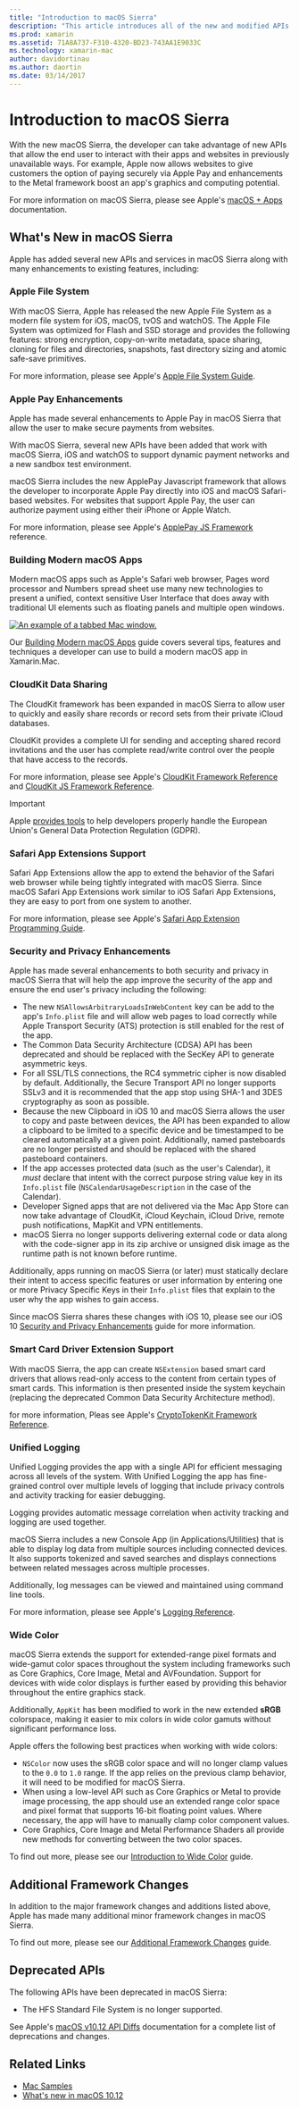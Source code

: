 ```yaml
---
title: "Introduction to macOS Sierra"
description: "This article introduces all of the new and modified APIs and features available in macOS Sierra for Xamarin.Mac developers."
ms.prod: xamarin
ms.assetid: 71A8A737-F310-4320-BD23-743AA1E9033C
ms.technology: xamarin-mac
author: davidortinau
ms.author: daortin
ms.date: 03/14/2017
---
```


# Introduction to macOS Sierra

With the new macOS Sierra, the developer can take advantage of new APIs that allow the end user to interact with their apps and websites in previously unavailable ways. For example, Apple now allows websites to give customers the option of paying securely via Apple Pay and enhancements to the Metal framework boost an app's graphics and computing potential. 

For more information on macOS Sierra, please see Apple's [macOS + Apps](https://developer.apple.com/macos/) documentation.

<a name="Whats-New-in-macOS-Sierra"></a>

## What's New in macOS Sierra

Apple has added several new APIs and services in macOS Sierra along with many enhancements to existing features, including:

<a name="Apple-File-System"></a>

### Apple File System

With macOS Sierra, Apple has released the new Apple File System as a modern file system for iOS, macOS, tvOS and watchOS. The Apple File System was optimized for Flash and SSD storage and provides the following features: strong encryption, copy-on-write metadata, space sharing, cloning for files and directories, snapshots, fast directory sizing and atomic safe-save primitives.

For more information, please see Apple's [Apple File System Guide](https://developer.apple.com/library/prerelease/content/documentation/FileManagement/Conceptual/APFS_Guide/Introduction/Introduction.html#//apple_ref/doc/uid/TP40016999).

<a name="Apple-Pay-Enhancements"></a>

### Apple Pay Enhancements

Apple has made several enhancements to Apple Pay in macOS Sierra that allow the user to make secure payments from websites.

With macOS Sierra, several new APIs have been added that work with macOS Sierra, iOS and watchOS to support dynamic payment networks and a new sandbox test environment.

macOS Sierra includes the new ApplePay Javascript framework that allows the developer to incorporate Apple Pay directly into iOS and macOS Safari-based websites. For websites that support Apple Pay, the user can authorize payment using either their iPhone or Apple Watch.

For more information, please see Apple's [ApplePay JS Framework](https://developer.apple.com/reference/applepayjs) reference.

<a name="Building-Modern-macOS-Apps"></a>

### Building Modern macOS Apps

Modern macOS apps such as Apple's Safari web browser, Pages word processor and Numbers spread sheet use many new technologies to present a unified, context sensitive User Interface that does away with traditional UI elements such as floating panels and multiple open windows.

[![An example of a tabbed Mac window.](images/content08.png)](images/content08.png#lightbox)

Our [Building Modern macOS Apps](~/mac/platform/introduction-to-macos-sierra/modern-cocoa-apps.md) guide covers several tips, features and techniques a developer can use to build a modern macOS app in Xamarin.Mac.

<a name="CloudKit-Data-Sharing"></a>

### CloudKit Data Sharing

The CloudKit framework has been expanded in macOS Sierra to allow user to quickly and easily share records or record sets from their private iCloud databases.

CloudKit provides a complete UI for sending and accepting shared record invitations and the user has complete read/write control over the people that have access to the records.

For more information, please see Apple's [CloudKit Framework Reference](https://developer.apple.com/reference/clockkit) and [CloudKit JS Framework Reference](https://developer.apple.com/reference/cloudkitjs).

> [!IMPORTANT]
> Apple [provides tools](https://developer.apple.com/support/allowing-users-to-manage-data/) 
> to help developers properly handle the European Union's General Data 
> Protection Regulation (GDPR).

<a name="Safari-App-Extensions-Support"></a>

### Safari App Extensions Support

Safari App Extensions allow the app to extend the behavior of the Safari web browser while being tightly integrated with macOS Sierra. Since macOS Safari App Extensions work similar to iOS Safari App Extensions, they are easy to port from one system to another.

For more information, please see Apple's [Safari App Extension Programming Guide](https://developer.apple.com/library/prerelease/content/documentation/NetworkingInternetWeb/Conceptual/SafariAppExtension_PG/index.html#//apple_ref/doc/uid/TP40017319).

<a name="Security-and-Privacy-Enhancements"></a>

### Security and Privacy Enhancements

Apple has made several enhancements to both security and privacy in macOS Sierra that will help the app improve the security of the app and ensure the end user's privacy including the following:

- The new `NSAllowsArbitraryLoadsInWebContent` key can be add to the app's `Info.plist` file and will allow web pages to load correctly while Apple Transport Security (ATS) protection is still enabled for the rest of the app.
- The Common Data Security Architecture (CDSA) API has been deprecated and should be replaced with the SecKey API to generate asymmetric keys.
- For all SSL/TLS connections, the RC4 symmetric cipher is now disabled by default. Additionally, the Secure Transport API no longer supports SSLv3 and it is recommended that the app stop using SHA-1 and 3DES cryptography as soon as possible.
- Because the new Clipboard in iOS 10 and macOS Sierra allows the user to copy and paste between devices, the API has been expanded to allow a clipboard to be limited to a specific device and be timestamped to be cleared automatically at a given point. Additionally, named pasteboards are no longer persisted and should be replaced with the shared pasteboard containers.
- If the app accesses protected data (such as the user's Calendar), it _must_ declare that intent with the correct purpose string value key in its `Info.plist` file (`NSCalendarUsageDescription` in the case of the Calendar).
- Developer Signed apps that are not delivered via the Mac App Store can now take advantage of CloudKit, iCloud Keychain, iCloud Drive, remote push notifications, MapKit and VPN entitlements.
- macOS Sierra no longer supports delivering external code or data along with the code-signer app in its zip archive or unsigned disk image as the runtime path is not known before runtime.

Additionally, apps running on macOS Sierra (or later) must statically declare their intent to access specific features or user information by entering one or more Privacy Specific Keys in their `Info.plist` files that explain to the user why the app wishes to gain access.

Since macOS Sierra shares these changes with iOS 10, please see our iOS 10 [Security and Privacy Enhancements](~/ios/app-fundamentals/security-privacy.md) guide for more information.

<a name="Smart-Card-Driver-Extension-Support"></a>

### Smart Card Driver Extension Support

With macOS Sierra, the app can create `NSExtension` based smart card drivers that allows read-only access to the content from certain types of smart cards. This information is then presented inside the system keychain (replacing the deprecated Common Data Security Architecture method).

for more information, Pleas see Apple's [CryptoTokenKit Framework Reference](https://developer.apple.com/reference/cryptotokenkit).

<a name="Unified-Logging"></a>

### Unified Logging

Unified Logging provides the app with a single API for efficient messaging across all levels of the system. With Unified Logging the app has fine-grained control over multiple levels of logging that include privacy controls and activity tracking for easier debugging. 

Logging provides automatic message correlation when activity tracking and logging are used together.

macOS Sierra includes a new Console App (in Applications/Utilities) that is able to display log data from multiple sources including connected devices. It also supports tokenized and saved searches and displays connections between related messages across multiple processes.

Additionally, log messages can be viewed and maintained using command line tools.

For more information, please see Apple's [Logging Reference](https://developer.apple.com/documentation/os/logging).

<a name="Wide-Color"></a>

### Wide Color

macOS Sierra extends the support for extended-range pixel formats and wide-gamut color spaces throughout the system including frameworks such as Core Graphics, Core Image, Metal and AVFoundation. Support for devices with wide color displays is further eased by providing this behavior throughout the entire graphics stack.

Additionally, `AppKit` has been modified to work in the new extended **sRGB** colorspace, making it easier to mix colors in wide color gamuts without significant performance loss.

Apple offers the following best practices when working with wide colors:

- `NSColor` now uses the sRGB color space and will no longer clamp values to the `0.0` to `1.0` range. If the app relies on the previous clamp behavior, it will need to be modified for macOS Sierra.
- When using a low-level API such as Core Graphics or Metal to provide image processing, the app should use an extended range color space and pixel format that supports 16-bit floating point values. Where necessary, the app will have to manually clamp color component values.
- Core Graphics, Core Image and Metal Performance Shaders all provide new methods for converting between the two color spaces.

To find out more, please see our [Introduction to Wide Color](~/ios/platform/wide-color.md) guide.

<a name="Additional-Framework-Changes"></a>

## Additional Framework Changes

In addition to the major framework changes and additions listed above, Apple has made many additional minor framework changes in macOS Sierra.

To find out more, please see our [Additional Framework Changes](~/mac/platform/introduction-to-macos-sierra/additional-framework-changes.md) guide.

<a name="Deprecated-APIs"></a>

## Deprecated APIs

The following APIs have been deprecated in macOS Sierra:

- The HFS Standard File System is no longer supported.

See Apple's [macOS v10.12 API Diffs](https://developer.apple.com/library/archive/releasenotes/General/APIDiffsMacOS10_12/index.html) documentation for a complete list of deprecations and changes.

## Related Links

- [Mac Samples](/samples/browse/?products=xamarin&term=Xamarin.Mac)
- [What's new in macOS 10.12](https://developer.apple.com/library/prerelease/content/releasenotes/MacOSX/WhatsNewInOSX/Articles/OSXv10.html#//apple_ref/doc/uid/TP40017145-SW1)